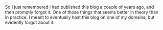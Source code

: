 So I just remembered I had published this blog a couple of years ago, and then promptly forgot it.  One of those things that seems better in theory than in practice.  I meant to eventually host this blog on one of my domains, but evidently forgot about it.
